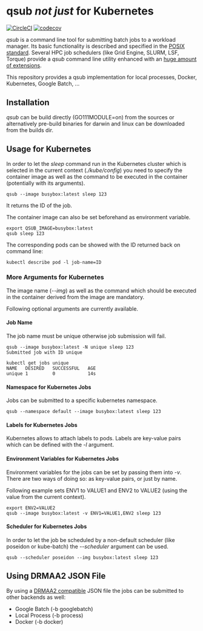 # qsub _not just_ for Kubernetes

[![CircleCI](https://circleci.com/gh/dgruber/qsub.svg?style=svg)](https://circleci.com/gh/dgruber/qsub)
[![codecov](https://codecov.io/gh/dgruber/qsub/branch/master/graph/badge.svg)](https://codecov.io/gh/dgruber/qsub)

_qsub_ is a command line tool for submitting batch jobs to a
workload manager. Its basic functionality is described and specified in
the [POSIX standard](https://pubs.opengroup.org/onlinepubs/9699919799/utilities/qsub.html). Several HPC job schedulers (like Grid Engine, SLURM, LSF, Torque) provide
a _qsub_ command line utility enhanced with an [huge amount of extensions](http://gridengine.eu/mangridengine/manuals.html).

This repository provides a qsub implementation for local processes, Docker,
Kubernetes, Google Batch, ...

## Installation

_qsub_ can be build directly (GO111MODULE=on) from the sources or alternatively pre-build binaries for darwin and linux can be downloaded from the builds dir.

## Usage for Kubernetes

In order to let the _sleep_ command run in the Kubernetes cluster
which is selected in the current context (_./kube/config_) you need
to specify the container image as well as the command to be executed
in the container (potentially with its arguments).

    qsub --image busybox:latest sleep 123

It returns the ID of the job.

The container image can also be set beforehand as environment variable.

    export QSUB_IMAGE=busybox:latest
    qsub sleep 123

The corresponding pods can be showed with the ID returned back on command line:

    kubectl describe pod -l job-name=ID

### More Arguments for Kubernetes

The image name (_--img_) as well as the command which should be executed in the
container derived from the image are mandatory.

Following optional arguments are currently available.

#### Job Name

The job name must be unique otherwise job submission will fail.

    qsub --image busybox:latest -N unique sleep 123
    Submitted job with ID unique

    kubectl get jobs unique
    NAME   DESIRED   SUCCESSFUL   AGE
    unique 1         0            14s   

#### Namespace for Kubernetes Jobs

Jobs can be submitted to a specific kubernetes namespace.

    qsub --namespace default --image busybox:latest sleep 123

#### Labels for Kubernetes Jobs

Kubernetes allows to attach labels to pods. Labels are key-value pairs
which can be defined with the _-l_ argument.

#### Environment Variables for Kubernetes Jobs

Environment variables for the jobs can be set by passing them into _-v_. There are
two ways of doing so: as key-value pairs, or just by name.

Following example sets ENV1 to VALUE1 and ENV2 to VALUE2 (using the value from 
the current context).

    export ENV2=VALUE2
    qsub --image busybox:latest -v ENV1=VALUE1,ENV2 sleep 123

#### Scheduler for Kubernetes Jobs

In order to let the job be scheduled by a non-default scheduler (like poseidon 
or kube-batch) the _--scheduler_ argument can be used.

    qsub --scheduler poseidon --img busybox:latest sleep 123

## Using DRMAA2 JSON File

By using a [DRMAA2 compatible](https://github.com/dgruber/drmaa2interface) JSON file the
jobs can be submitted to other backends as well:

- Google Batch (-b googlebatch)
- Local Process (-b process)
- Docker (-b docker)
